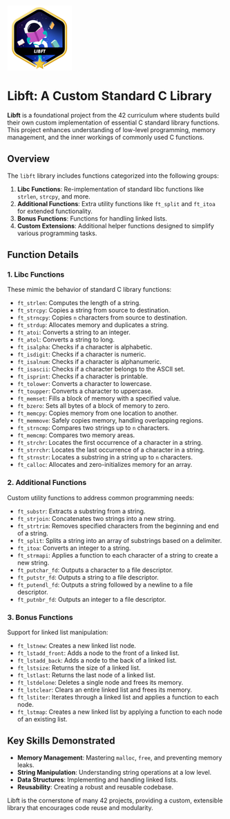 ![Libft Logo](libftm.png)

# Libft: A Custom Standard C Library

**Libft** is a foundational project from the 42 curriculum where students build their own custom implementation of essential C standard library functions. This project enhances understanding of low-level programming, memory management, and the inner workings of commonly used C functions.

## Overview

The `libft` library includes functions categorized into the following groups:

1. **Libc Functions**: Re-implementation of standard libc functions like `strlen`, `strcpy`, and more.
2. **Additional Functions**: Extra utility functions like `ft_split` and `ft_itoa` for extended functionality.
3. **Bonus Functions**: Functions for handling linked lists.
4. **Custom Extensions**: Additional helper functions designed to simplify various programming tasks.

## Function Details

### 1. **Libc Functions**

These mimic the behavior of standard C library functions:

- `ft_strlen`: Computes the length of a string.
- `ft_strcpy`: Copies a string from source to destination.
- `ft_strncpy`: Copies `n` characters from source to destination.
- `ft_strdup`: Allocates memory and duplicates a string.
- `ft_atoi`: Converts a string to an integer.
- `ft_atol`: Converts a string to long.
- `ft_isalpha`: Checks if a character is alphabetic.
- `ft_isdigit`: Checks if a character is numeric.
- `ft_isalnum`: Checks if a character is alphanumeric.
- `ft_isascii`: Checks if a character belongs to the ASCII set.
- `ft_isprint`: Checks if a character is printable.
- `ft_tolower`: Converts a character to lowercase.
- `ft_toupper`: Converts a character to uppercase.
- `ft_memset`: Fills a block of memory with a specified value.
- `ft_bzero`: Sets all bytes of a block of memory to zero.
- `ft_memcpy`: Copies memory from one location to another.
- `ft_memmove`: Safely copies memory, handling overlapping regions.
- `ft_strncmp`: Compares two strings up to `n` characters.
- `ft_memcmp`: Compares two memory areas.
- `ft_strchr`: Locates the first occurrence of a character in a string.
- `ft_strrchr`: Locates the last occurrence of a character in a string.
- `ft_strnstr`: Locates a substring in a string up to `n` characters.
- `ft_calloc`: Allocates and zero-initializes memory for an array.

### 2. **Additional Functions**

Custom utility functions to address common programming needs:

- `ft_substr`: Extracts a substring from a string.
- `ft_strjoin`: Concatenates two strings into a new string.
- `ft_strtrim`: Removes specified characters from the beginning and end of a string.
- `ft_split`: Splits a string into an array of substrings based on a delimiter.
- `ft_itoa`: Converts an integer to a string.
- `ft_strmapi`: Applies a function to each character of a string to create a new string.
- `ft_putchar_fd`: Outputs a character to a file descriptor.
- `ft_putstr_fd`: Outputs a string to a file descriptor.
- `ft_putendl_fd`: Outputs a string followed by a newline to a file descriptor.
- `ft_putnbr_fd`: Outputs an integer to a file descriptor.

### 3. **Bonus Functions**

Support for linked list manipulation:

- `ft_lstnew`: Creates a new linked list node.
- `ft_lstadd_front`: Adds a node to the front of a linked list.
- `ft_lstadd_back`: Adds a node to the back of a linked list.
- `ft_lstsize`: Returns the size of a linked list.
- `ft_lstlast`: Returns the last node of a linked list.
- `ft_lstdelone`: Deletes a single node and frees its memory.
- `ft_lstclear`: Clears an entire linked list and frees its memory.
- `ft_lstiter`: Iterates through a linked list and applies a function to each node.
- `ft_lstmap`: Creates a new linked list by applying a function to each node of an existing list.

## Key Skills Demonstrated

- **Memory Management**: Mastering `malloc`, `free`, and preventing memory leaks.
- **String Manipulation**: Understanding string operations at a low level.
- **Data Structures**: Implementing and handling linked lists.
- **Reusability**: Creating a robust and reusable codebase.

Libft is the cornerstone of many 42 projects, providing a custom, extensible library that encourages code reuse and modularity.


